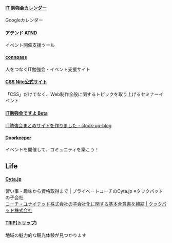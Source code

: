 #### [IT 勉強会カレンダー](https://www.google.com/calendar/embed?src=fvijvohm91uifvd9hratehf65k@group.calendar.google.com)
Googleカレンダー

#### [アテンド ATND](http://atnd.org/)
イベント開催支援ツール

#### [connpass](http://connpass.com/)
人をつなぐIT勉強会・イベント支援サイト

#### [CSS Nite公式サイト](http://cssnite.jp/)
「CSS」だけでなく、Web制作全般に関するトピックを取り上げるセミナーイベント

#### [IT勉強会ですよ Beta](http://itcal.jp/)
[IT勉強会まとめサイトを作りました - clock-up-blog](http://blog.clock-up.jp/entry/2014/01/02/221254)

#### [Doorkeeper](http://www.doorkeeper.jp/)
イベントを開催して、コミュニティを築こう！


## Life

#### [Cyta.jp](http://cyta.jp/)
習い事・趣味から資格取得まで | プライベートコーチのCyta.jp ※クックパッドの子会社  
[コーチ・ユナイテッド株式会社の子会社化に関する基本合意書を締結 | クックパッド株式会社](https://info.cookpad.com/press/2013/0906/)

#### [TRIP(トリップ)](https://trip-u.com/)
地域の魅力的な観光体験が見つかります
